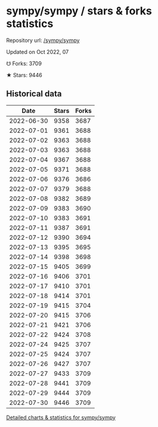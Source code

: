 # sympy/sympy / stars & forks statistics

Repository url: [/sympy/sympy](https://github.com/sympy/sympy)

Updated on Oct 2022, 07

☋ Forks: 3709

★ Stars: 9446

## Historical data
| Date | Stars | Forks |
|------|-------|-------|
| 2022-06-30 | 9358 | 3687 | 
| 2022-07-01 | 9361 | 3688 | 
| 2022-07-02 | 9363 | 3688 | 
| 2022-07-03 | 9363 | 3688 | 
| 2022-07-04 | 9367 | 3688 | 
| 2022-07-05 | 9371 | 3688 | 
| 2022-07-06 | 9376 | 3686 | 
| 2022-07-07 | 9379 | 3688 | 
| 2022-07-08 | 9382 | 3689 | 
| 2022-07-09 | 9383 | 3690 | 
| 2022-07-10 | 9383 | 3691 | 
| 2022-07-11 | 9387 | 3691 | 
| 2022-07-12 | 9390 | 3694 | 
| 2022-07-13 | 9395 | 3695 | 
| 2022-07-14 | 9398 | 3698 | 
| 2022-07-15 | 9405 | 3699 | 
| 2022-07-16 | 9406 | 3701 | 
| 2022-07-17 | 9410 | 3701 | 
| 2022-07-18 | 9414 | 3701 | 
| 2022-07-19 | 9415 | 3704 | 
| 2022-07-20 | 9415 | 3706 | 
| 2022-07-21 | 9421 | 3706 | 
| 2022-07-22 | 9424 | 3708 | 
| 2022-07-24 | 9425 | 3707 | 
| 2022-07-25 | 9424 | 3707 | 
| 2022-07-26 | 9427 | 3707 | 
| 2022-07-27 | 9433 | 3709 | 
| 2022-07-28 | 9441 | 3709 | 
| 2022-07-29 | 9444 | 3709 | 
| 2022-07-30 | 9446 | 3709 | 


[Detailed charts & statistics for sympy/sympy](https://reviewgithub.com/rep/sympy/sympy)
